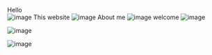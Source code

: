 Hello  
![image](https://user-images.githubusercontent.com/57478403/108700588-030d9080-7531-11eb-9c8f-f2aac07245bc.png)
This website 
![image](https://user-images.githubusercontent.com/57478403/108700709-35b78900-7531-11eb-8b46-695b86ea5f06.png)
About me
![image](https://user-images.githubusercontent.com/57478403/108700753-4831c280-7531-11eb-9c02-d818ab1ab421.png)
welcome
![image](https://user-images.githubusercontent.com/57478403/108700806-57187500-7531-11eb-9279-be044a26380a.png)

![image](https://user-images.githubusercontent.com/57478403/108700899-79aa8e00-7531-11eb-905c-304c95391aab.png)

![image](https://user-images.githubusercontent.com/57478403/108700926-8202c900-7531-11eb-8365-1ce49336b6e4.png)
